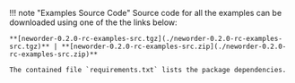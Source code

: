 !!! note "Examples Source Code"
    Source code for all the examples can be downloaded using one of the the links below:

    **[neworder-0.2.0-rc-examples-src.tgz](./neworder-0.2.0-rc-examples-src.tgz)** | **[neworder-0.2.0-rc-examples-src.zip](./neworder-0.2.0-rc-examples-src.zip)**

    The contained file `requirements.txt` lists the package dependencies.
